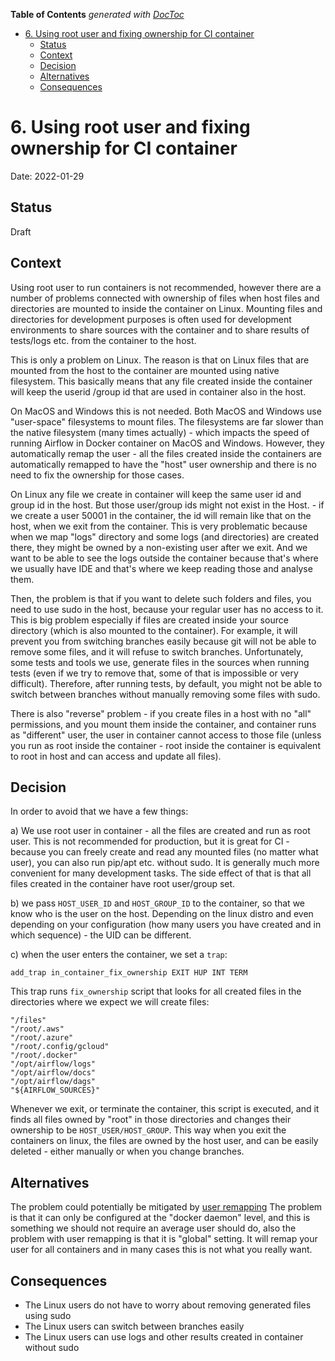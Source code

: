 <!--
 Licensed to the Apache Software Foundation (ASF) under one
 or more contributor license agreements.  See the NOTICE file
 distributed with this work for additional information
 regarding copyright ownership.  The ASF licenses this file
 to you under the Apache License, Version 2.0 (the
 "License"); you may not use this file except in compliance
 with the License.  You may obtain a copy of the License at

   http://www.apache.org/licenses/LICENSE-2.0

 Unless required by applicable law or agreed to in writing,
 software distributed under the License is distributed on an
 "AS IS" BASIS, WITHOUT WARRANTIES OR CONDITIONS OF ANY
 KIND, either express or implied.  See the License for the
 specific language governing permissions and limitations
 under the License.
 -->

<!-- START doctoc generated TOC please keep comment here to allow auto update -->
<!-- DON'T EDIT THIS SECTION, INSTEAD RE-RUN doctoc TO UPDATE -->
**Table of Contents**  *generated with [DocToc](https://github.com/thlorenz/doctoc)*

- [6. Using root user and fixing ownership for CI container](#6-using-root-user-and-fixing-ownership-for-ci-container)
  - [Status](#status)
  - [Context](#context)
  - [Decision](#decision)
  - [Alternatives](#alternatives)
  - [Consequences](#consequences)

<!-- END doctoc generated TOC please keep comment here to allow auto update -->

# 6. Using root user and fixing ownership for CI container

Date: 2022-01-29

## Status

Draft

## Context

Using root user to run containers is not recommended, however there are a
number of problems connected with ownership of files when host files and
directories are mounted to inside the container on Linux. Mounting files and
directories for development purposes is often used for development environments
to share sources with the container and to share results of tests/logs etc.
from the container to the host.

This is only a problem on Linux. The reason is that on Linux files that are
mounted from the host to the container are mounted using native filesystem.
This basically means that any file created inside the container will keep the
userid /group id that are used in container also in the host.

On MacOS and Windows this is not needed. Both MacOS and Windows use
"user-space" filesystems to mount files. The filesystems are far slower than
the native filesystem (many times actually) - which impacts the speed of
running Airflow in Docker container on MacOS and Windows. However, they
automatically remap the user - all the files created inside the containers are
automatically remapped to have the "host" user ownership and there is no
need to fix the ownership for those cases.

On Linux any file we create in container will keep the same user id and group
id in the host. But those user/group ids might not exist in the Host. - if we
create a user 50001 in the container, the id will remain like that on the host,
when we exit from the container. This is very problematic because when we map
"logs" directory and some logs (and directories) are created there, they might
be owned by a non-existing user after we exit. And we want to be able to see
the logs outside the container because that's where we usually have IDE and
that's where we keep reading those and analyse them.

Then, the problem is that if you want to delete such folders and files, you
need to use sudo in the host, because your regular user has no access to it.
This is big problem especially if files are created inside your source
directory (which is also mounted to the container). For example, it will
prevent you from switching branches easily because git will not be able to
remove some files, and it will refuse to switch branches. Unfortunately,
some tests and tools we use, generate files in the sources when
running tests (even if we try to remove that, some of that is impossible or
very difficult). Therefore, after running tests, by default, you might not
be able to switch between branches without manually removing some files with
sudo.

There is also "reverse" problem - if you create files in a host with no "all"
permissions, and you mount them inside the container, and container runs as
"different" user, the user in container cannot access to those file (unless you
run as root inside the container - root inside the container is equivalent to
root in host and can access and update all files).

## Decision


In order to avoid that we have a few things:

a) We use root user in container - all the files are created and run as root
   user. This is not recommended for production, but it is great for CI - because
   you can freely create and read any mounted files (no matter what user), you
   can also run pip/apt etc. without sudo. It is generally much more
   convenient for many development tasks. The side effect of that is that all
   files created in the container have root user/group set.

b) we pass `HOST_USER_ID` and `HOST_GROUP_ID` to the container, so that we know
   who is the user on the host. Depending on the linux distro and even
   depending on your configuration (how many users you have created and in
   which sequence) - the UID can be different.

c) when the user enters the container, we set a `trap`:

   `add_trap in_container_fix_ownership EXIT HUP INT TERM`

   This trap runs `fix_ownership` script that looks for all created files in
   the directories where we expect we
   will create files:

```
"/files"
"/root/.aws"
"/root/.azure"
"/root/.config/gcloud"
"/root/.docker"
"/opt/airflow/logs"
"/opt/airflow/docs"
"/opt/airflow/dags"
"${AIRFLOW_SOURCES}"
```

Whenever we exit, or terminate the container, this script is executed, and
it finds all files owned by "root" in those directories and changes their
ownership to be `HOST_USER/HOST_GROUP`. This way when you exit the
containers on linux, the files are owned by the host user, and can be
easily deleted - either manually or when you change branches.


## Alternatives

The problem could potentially be mitigated by
[user remapping]( https://docs.docker.com/engine/security/userns-remap/)
The problem is that it  can only be configured at the "docker daemon" level, and
this is something we should not require an average user should do, also the
problem with user remapping is that it is "global" setting. It will remap your
user for all containers and in many cases this is not what you really want.

## Consequences

* The Linux users do not have to worry about removing generated files using sudo
* The Linux users can switch between branches easily
* The Linux users can use logs and other results created in container without sudo
